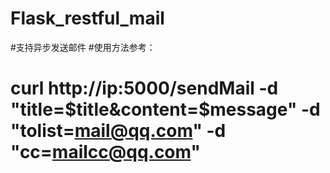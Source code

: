 # Flask_restful_mail


#支持异步发送邮件
#使用方法参考：
# curl http://ip:5000/sendMail -d "title=$title&content=$message" -d "tolist=mail@qq.com" -d "cc=mailcc@qq.com"

